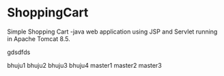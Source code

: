 # ShoppingCart
Simple Shopping Cart -java web application using JSP and Servlet running in Apache Tomcat 8.5.


gdsdfds


bhuju1
bhuju2
bhuju3
bhuju4
master1
master2
master3




